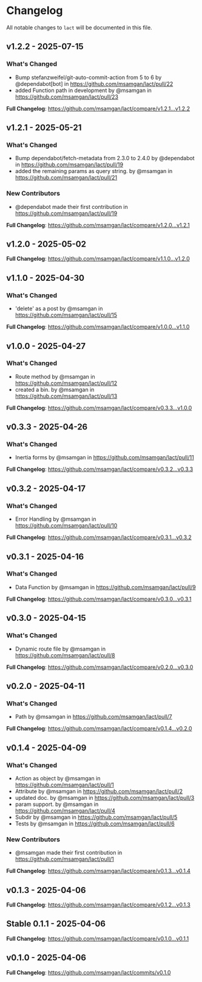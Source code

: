 # Changelog

All notable changes to `lact` will be documented in this file.

## v1.2.2 - 2025-07-15

### What's Changed

* Bump stefanzweifel/git-auto-commit-action from 5 to 6 by @dependabot[bot] in https://github.com/msamgan/lact/pull/22
* added Function path in development by @msamgan in https://github.com/msamgan/lact/pull/23

**Full Changelog**: https://github.com/msamgan/lact/compare/v1.2.1...v1.2.2

## v1.2.1 - 2025-05-21

### What's Changed

* Bump dependabot/fetch-metadata from 2.3.0 to 2.4.0 by @dependabot in https://github.com/msamgan/lact/pull/19
* added the remaining params as query string. by @msamgan in https://github.com/msamgan/lact/pull/21

### New Contributors

* @dependabot made their first contribution in https://github.com/msamgan/lact/pull/19

**Full Changelog**: https://github.com/msamgan/lact/compare/v1.2.0...v1.2.1

## v1.2.0 - 2025-05-02

**Full Changelog**: https://github.com/msamgan/lact/compare/v1.1.0...v1.2.0

## v1.1.0 - 2025-04-30

### What's Changed

* 'delete' as a post by @msamgan in https://github.com/msamgan/lact/pull/15

**Full Changelog**: https://github.com/msamgan/lact/compare/v1.0.0...v1.1.0

## v1.0.0 - 2025-04-27

### What's Changed

* Route method by @msamgan in https://github.com/msamgan/lact/pull/12
* created a bin. by @msamgan in https://github.com/msamgan/lact/pull/13

**Full Changelog**: https://github.com/msamgan/lact/compare/v0.3.3...v1.0.0

## v0.3.3 - 2025-04-26

### What's Changed

* Inertia forms by @msamgan in https://github.com/msamgan/lact/pull/11

**Full Changelog**: https://github.com/msamgan/lact/compare/v0.3.2...v0.3.3

## v0.3.2 - 2025-04-17

### What's Changed

* Error Handling by @msamgan in https://github.com/msamgan/lact/pull/10

**Full Changelog**: https://github.com/msamgan/lact/compare/v0.3.1...v0.3.2

## v0.3.1 - 2025-04-16

### What's Changed

* Data Function by @msamgan in https://github.com/msamgan/lact/pull/9

**Full Changelog**: https://github.com/msamgan/lact/compare/v0.3.0...v0.3.1

## v0.3.0 - 2025-04-15

### What's Changed

* Dynamic route file by @msamgan in https://github.com/msamgan/lact/pull/8

**Full Changelog**: https://github.com/msamgan/lact/compare/v0.2.0...v0.3.0

## v0.2.0 - 2025-04-11

### What's Changed

* Path by @msamgan in https://github.com/msamgan/lact/pull/7

**Full Changelog**: https://github.com/msamgan/lact/compare/v0.1.4...v0.2.0

## v0.1.4 - 2025-04-09

### What's Changed

* Action as object by @msamgan in https://github.com/msamgan/lact/pull/1
* Attribute by @msamgan in https://github.com/msamgan/lact/pull/2
* updated doc. by @msamgan in https://github.com/msamgan/lact/pull/3
* param support. by @msamgan in https://github.com/msamgan/lact/pull/4
* Subdir by @msamgan in https://github.com/msamgan/lact/pull/5
* Tests by @msamgan in https://github.com/msamgan/lact/pull/6

### New Contributors

* @msamgan made their first contribution in https://github.com/msamgan/lact/pull/1

**Full Changelog**: https://github.com/msamgan/lact/compare/v0.1.3...v0.1.4

## v0.1.3 - 2025-04-06

**Full Changelog**: https://github.com/msamgan/lact/compare/v0.1.2...v0.1.3

## Stable 0.1.1 - 2025-04-06

**Full Changelog**: https://github.com/msamgan/lact/compare/v0.1.0...v0.1.1

## v0.1.0 - 2025-04-06

**Full Changelog**: https://github.com/msamgan/lact/commits/v0.1.0
